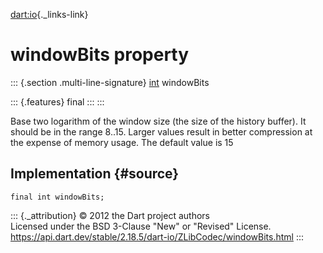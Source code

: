 [dart:io](../../dart-io/dart-io-library){._links-link}

windowBits property
===================

::: {.section .multi-line-signature}
[int](../../dart-core/int-class) windowBits

::: {.features}
final
:::
:::

Base two logarithm of the window size (the size of the history buffer).
It should be in the range 8..15. Larger values result in better
compression at the expense of memory usage. The default value is 15

Implementation {#source}
--------------

``` {.language-dart data-language="dart"}
final int windowBits;
```

::: {._attribution}
© 2012 the Dart project authors\
Licensed under the BSD 3-Clause \"New\" or \"Revised\" License.\
<https://api.dart.dev/stable/2.18.5/dart-io/ZLibCodec/windowBits.html>
:::
